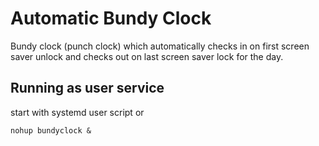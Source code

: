 Automatic Bundy Clock
=====================

Bundy clock (punch clock) which automatically checks in on first screen saver unlock and checks out on last screen saver lock for the day.

Running as user service
-----------------------
start with systemd user script
or


    nohup bundyclock &

